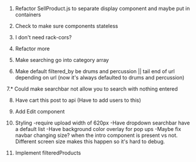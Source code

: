 1. Refactor SellProduct.js to separate display component and maybe put in containers

2. Check to make sure components stateless


3. I don't need rack-cors?

4. Refactor more

5. Make searching go into category array

6. Make default filtered_by be drums and percussion || tail end of url depending on url (now it's always defaulted to drums and percussion)

7.* Could make searchbar not allow you to search with nothing entered

8. Have cart this post to api (Have to add users to this)

9. Add Edit component

10. Styling
	-require upload width of 620px
	-Have dropdown searchbar have a default list
	-Have background color overlay for pop ups
	-Maybe fix navbar changing size? when the intro component is present vs not. Different screen size makes this happen so it's hard to debug.

11. Implement filteredProducts
